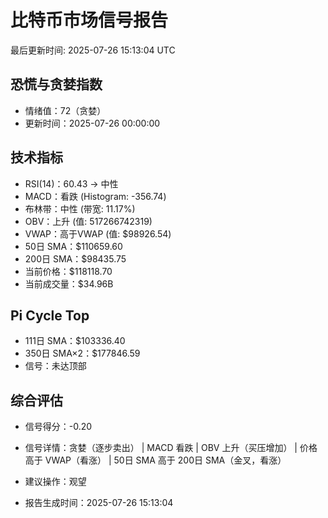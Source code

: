# 比特币市场信号报告

最后更新时间: 2025-07-26 15:13:04 UTC

## 恐慌与贪婪指数
- 情绪值：72（贪婪）
- 更新时间：2025-07-26 00:00:00

## 技术指标
- RSI(14)：60.43 → 中性
- MACD：看跌 (Histogram: -356.74)
- 布林带：中性 (带宽: 11.17%)
- OBV：上升 (值: 517266742319)
- VWAP：高于VWAP (值: $98926.54)
- 50日 SMA：$110659.60
- 200日 SMA：$98435.75
- 当前价格：$118118.70
- 当前成交量：$34.96B

## Pi Cycle Top
- 111日 SMA：$103336.40
- 350日 SMA×2：$177846.59
- 信号：未达顶部

## 综合评估
- 信号得分：-0.20
- 信号详情：贪婪（逐步卖出） | MACD 看跌 | OBV 上升（买压增加） | 价格高于 VWAP（看涨） | 50日 SMA 高于 200日 SMA（金叉，看涨）
- 建议操作：观望

- 报告生成时间：2025-07-26 15:13:04